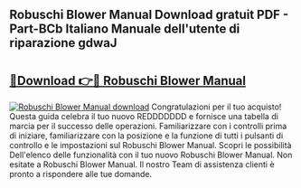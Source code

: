 ## Robuschi Blower Manual Download gratuit PDF - Part-BCb Italiano Manuale dell'utente di riparazione gdwaJ

# <h2><a href="http://dferqp0.blite.top/?on=Robuschi+Blower+Manual">🔗Download 👉🔴 Robuschi Blower Manual</a></h2>

[![Robuschi Blower Manual download](https://i.imgur.com/lujVjoI.png)](http://dferqp0.blite.top/?on=Robuschi+Blower+Manual)
Congratulazioni per il tuo acquisto! Questa guida celebra il tuo nuovo REDDDDDDD e fornisce una tabella di marcia per il successo delle operazioni. Familiarizzare con i controlli prima di iniziare, familiarizzare con la posizione e la funzione di tutti i pulsanti di controllo e le impostazioni sul Robuschi Blower Manual. Scopri le possibilità Dell'elenco delle funzionalità con il tuo nuovo Robuschi Blower Manual. Non esitate a Robuschi Blower Manual. Il nostro Team di assistenza clienti è pronto a rispondere alle tue domande.
